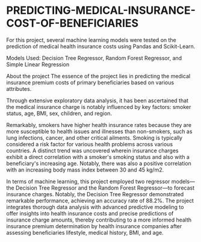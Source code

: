 # PREDICTING-MEDICAL-INSURANCE-COST-OF-BENEFICIARIES

For this project, several machine learning models were tested on the prediction of medical health insurance costs using Pandas and Scikit-Learn.

Models Used: Decision Tree Regressor, Random Forest Regressor, and Simple Linear Regression

About the project
The essence of the project lies in predicting the medical insurance premium costs of primary beneficiaries based on various attributes.

Through extensive exploratory data analysis, it has been ascertained that the medical insurance charge is notably influenced by key factors: smoker status, age, BMI, sex, children, and region.

Remarkably, smokers have higher health insurance rates because they are more susceptible to health issues and illnesses than non-smokers, such as lung infections, cancer, and other critical ailments. Smoking is typically considered a risk factor for various health problems across various countries. A distinct trend was uncovered wherein insurance charges exhibit a direct correlation with a smoker's smoking status and also with a beneficiary's increasing age. Notably, there was also a positive correlation with an increasing body mass index between 30 and 45 kg/m2.

In terms of machine learning, this project employed two regressor models—the Decision Tree Regressor and the Random Forest Regressor—to forecast insurance charges. Notably, the Decision Tree Regressor demonstrated remarkable performance, achieving an accuracy rate of 88.2%. The project integrates thorough data analysis with advanced predictive modeling to offer insights into health insurance costs and precise predictions of insurance charge amounts, thereby contributing to a more informed health insurance premium determination by health insurance companies after assessing beneficiaries lifestyle, medical history, BMI, and age.
